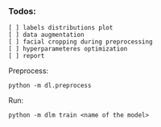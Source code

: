 ### Todos:
	[ ] labels distributions plot
	[ ] data augmentation
	[ ] facial cropping during preprocessing
	[ ] hyperparameteres optimization
	[ ] report
Preprocess:
```
python -m dl.preprocess
```

Run:
```
python -m dlm train <name of the model>
```
